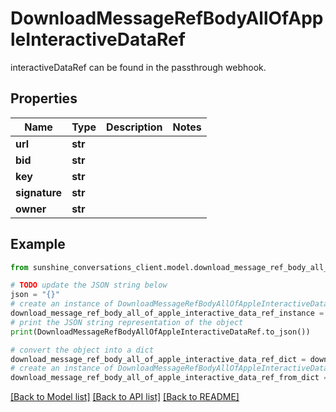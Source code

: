# DownloadMessageRefBodyAllOfAppleInteractiveDataRef

interactiveDataRef can be found in the passthrough webhook.

## Properties

Name | Type | Description | Notes
------------ | ------------- | ------------- | -------------
**url** | **str** |  | 
**bid** | **str** |  | 
**key** | **str** |  | 
**signature** | **str** |  | 
**owner** | **str** |  | 

## Example

```python
from sunshine_conversations_client.model.download_message_ref_body_all_of_apple_interactive_data_ref import DownloadMessageRefBodyAllOfAppleInteractiveDataRef

# TODO update the JSON string below
json = "{}"
# create an instance of DownloadMessageRefBodyAllOfAppleInteractiveDataRef from a JSON string
download_message_ref_body_all_of_apple_interactive_data_ref_instance = DownloadMessageRefBodyAllOfAppleInteractiveDataRef.from_json(json)
# print the JSON string representation of the object
print(DownloadMessageRefBodyAllOfAppleInteractiveDataRef.to_json())

# convert the object into a dict
download_message_ref_body_all_of_apple_interactive_data_ref_dict = download_message_ref_body_all_of_apple_interactive_data_ref_instance.to_dict()
# create an instance of DownloadMessageRefBodyAllOfAppleInteractiveDataRef from a dict
download_message_ref_body_all_of_apple_interactive_data_ref_from_dict = DownloadMessageRefBodyAllOfAppleInteractiveDataRef.from_dict(download_message_ref_body_all_of_apple_interactive_data_ref_dict)
```
[[Back to Model list]](../README.md#documentation-for-models) [[Back to API list]](../README.md#documentation-for-api-endpoints) [[Back to README]](../README.md)


